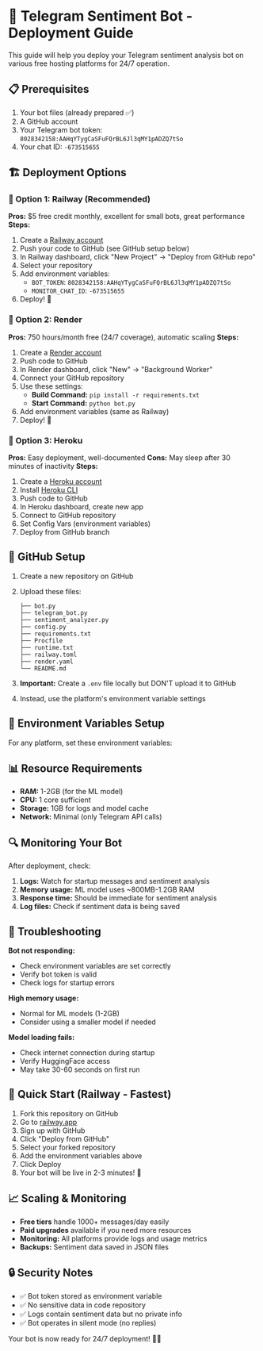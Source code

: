 # 🚀 Telegram Sentiment Bot - Deployment Guide

This guide will help you deploy your Telegram sentiment analysis bot on various free hosting platforms for 24/7 operation.

## 📋 Prerequisites

1. Your bot files (already prepared ✅)
2. A GitHub account
3. Your Telegram bot token: `8028342158:AAHqYTygCaSFuFQrBL6Jl3qMY1pADZQ7tSo`
4. Your chat ID: `-673515655`

## 🏗️ Deployment Options

### 🥇 Option 1: Railway (Recommended)

**Pros:** $5 free credit monthly, excellent for small bots, great performance
**Steps:**

1. Create a [Railway account](https://railway.app)
2. Push your code to GitHub (see GitHub setup below)
3. In Railway dashboard, click "New Project" → "Deploy from GitHub repo"
4. Select your repository
5. Add environment variables:
   - `BOT_TOKEN`: `8028342158:AAHqYTygCaSFuFQrBL6Jl3qMY1pADZQ7tSo`
   - `MONITOR_CHAT_ID`: `-673515655`
6. Deploy! 🚀

### 🥈 Option 2: Render

**Pros:** 750 hours/month free (24/7 coverage), automatic scaling
**Steps:**

1. Create a [Render account](https://render.com)
2. Push code to GitHub
3. In Render dashboard, click "New" → "Background Worker"
4. Connect your GitHub repository
5. Use these settings:
   - **Build Command:** `pip install -r requirements.txt`
   - **Start Command:** `python bot.py`
6. Add environment variables (same as Railway)
7. Deploy! 🚀

### 🥉 Option 3: Heroku

**Pros:** Easy deployment, well-documented
**Cons:** May sleep after 30 minutes of inactivity
**Steps:**

1. Create a [Heroku account](https://heroku.com)
2. Install [Heroku CLI](https://devcenter.heroku.com/articles/heroku-cli)
3. Push code to GitHub
4. In Heroku dashboard, create new app
5. Connect to GitHub repository
6. Set Config Vars (environment variables)
7. Deploy from GitHub branch

## 📁 GitHub Setup

1. Create a new repository on GitHub
2. Upload these files:
   ```
   ├── bot.py
   ├── telegram_bot.py
   ├── sentiment_analyzer.py
   ├── config.py
   ├── requirements.txt
   ├── Procfile
   ├── runtime.txt
   ├── railway.toml
   ├── render.yaml
   └── README.md
   ```

3. **Important:** Create a `.env` file locally but DON'T upload it to GitHub
4. Instead, use the platform's environment variable settings

## 🔐 Environment Variables Setup

For any platform, set these environment variables:



## 📊 Resource Requirements

- **RAM:** 1-2GB (for the ML model)
- **CPU:** 1 core sufficient
- **Storage:** 1GB for logs and model cache
- **Network:** Minimal (only Telegram API calls)

## 🔍 Monitoring Your Bot

After deployment, check:

1. **Logs:** Watch for startup messages and sentiment analysis
2. **Memory usage:** ML model uses ~800MB-1.2GB RAM
3. **Response time:** Should be immediate for sentiment analysis
4. **Log files:** Check if sentiment data is being saved

## 🐛 Troubleshooting

**Bot not responding:**
- Check environment variables are set correctly
- Verify bot token is valid
- Check logs for startup errors

**High memory usage:**
- Normal for ML models (1-2GB)
- Consider using a smaller model if needed

**Model loading fails:**
- Check internet connection during startup
- Verify HuggingFace access
- May take 30-60 seconds on first run

## 🎯 Quick Start (Railway - Fastest)

1. Fork this repository on GitHub
2. Go to [railway.app](https://railway.app)
3. Sign up with GitHub
4. Click "Deploy from GitHub"
5. Select your forked repository
6. Add the environment variables above
7. Click Deploy
8. Your bot will be live in 2-3 minutes! 🎉

## 📈 Scaling & Monitoring

- **Free tiers** handle 1000+ messages/day easily
- **Paid upgrades** available if you need more resources
- **Monitoring:** All platforms provide logs and usage metrics
- **Backups:** Sentiment data saved in JSON files

## 🔒 Security Notes

- ✅ Bot token stored as environment variable
- ✅ No sensitive data in code repository
- ✅ Logs contain sentiment data but no private info
- ✅ Bot operates in silent mode (no replies)

Your bot is now ready for 24/7 deployment! 🤖🚀 
